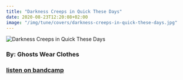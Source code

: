 ```yaml
---
title: "Darkness Creeps in Quick These Days"
date: 2020-08-23T12:20:08+02:00
image: "/img/tune/covers/darkness-creeps-in-quick-these-days.jpg"
---
```


![Darkness Creeps in Quick These Days](/img/tune/covers/darkness-creeps-in-quick-these-days.jpg)
### By: Ghosts Wear Clothes
### [listen on bandcamp](https://ghosts-wear-clothes.bandcamp.com/track/darkness-creeps-in-quick-these-days)

